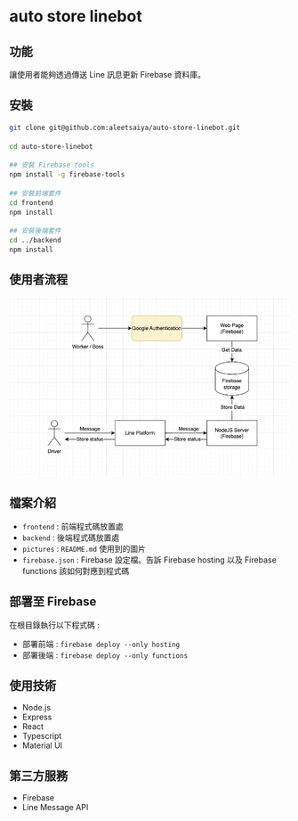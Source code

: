 # auto store linebot

## 功能
讓使用者能夠透過傳送 Line 訊息更新 Firebase 資料庫。

## 安裝
```bash
git clone git@github.com:aleetsaiya/auto-store-linebot.git

cd auto-store-linebot

## 安裝 Firebase tools
npm install -g firebase-tools

## 安裝前端套件
cd frontend
npm install 

## 安裝後端套件
cd ../backend
npm install
```

## 使用者流程
![app structure](./pictures/drawIO.jpg)

## 檔案介紹
+ `frontend` : 前端程式碼放置處
+ `backend` : 後端程式碼放置處
+ `pictures` : `README.md` 使用到的圖片
+ `firebase.json` : Firebase 設定檔。告訴 Firebase hosting 以及 Firebase functions 該如何對應到程式碼

## 部署至 Firebase
在根目錄執行以下程式碼 : 

+ 部署前端 : `firebase deploy --only hosting`
+ 部署後端 : `firebase deploy --only functions`

## 使用技術
+ Node.js
+ Express
+ React
+ Typescript
+ Material UI

## 第三方服務
+ Firebase
+ Line Message API
